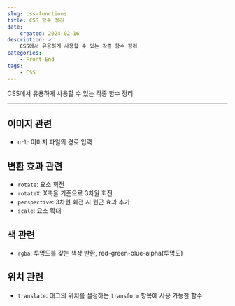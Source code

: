```yaml
---
slug: css-functions
title: CSS 함수 정리
date:
    created: 2024-02-16
description: >
    CSS에서 유용하게 사용할 수 있는 각종 함수 정리
categories:
    - Front-End
tags:
    - CSS
---
```


CSS에서 유용하게 사용할 수 있는 각종 함수 정리  

<!-- more -->

---

## 이미지 관련

- `url`: 이미지 파일의 경로 입력

## 변환 효과 관련

- `rotate`: 요소 회전
- `rotateX`: X축을 기준으로 3차원 회전
- `perspective`: 3차원 회전 시 원근 효과 추가
- `scale`: 요소 확대

## 색 관련

- `rgba`: 투명도를 갖는 색상 반환, red-green-blue-alpha(투명도)

## 위치 관련

- `translate`: 태그의 위치를 설정하는 `transform` 항목에 사용 가능한 함수
